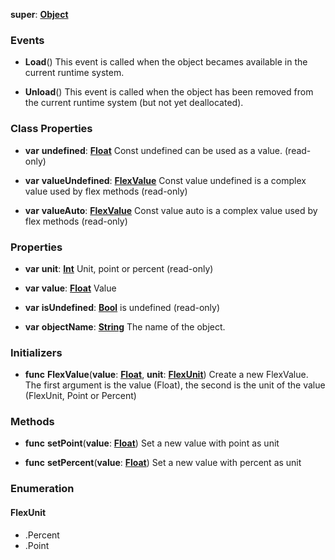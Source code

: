 **super**: **[Object](Object.md)**



### Events

* **Load**()
This event is called when the object becames available in the current runtime system.

* **Unload**()
This event is called when the object has been removed from the current runtime system (but not yet deallocated).



### Class Properties

* **var** **undefined**: **[Float](../gravity/types.md)**
Const undefined can be used as a value. \(read-only\)

* **var** **valueUndefined**: **[FlexValue](FlexValue.md)**
Const value undefined is a complex value used by flex methods \(read-only\)

* **var** **valueAuto**: **[FlexValue](FlexValue.md)**
Const value auto is a complex value used by flex methods \(read-only\)



### Properties

* **var** **unit**: **[Int](../gravity/types.md)**
Unit, point or percent \(read-only\)

* **var** **value**: **[Float](../gravity/types.md)**
Value

* **var** **isUndefined**: **[Bool](../gravity/types.md)**
is undefined \(read-only\)

* **var** **objectName**: **[String](../gravity/types.md)**
The name of the object.



### Initializers

* **func** **FlexValue**(**value**: **[Float](../gravity/types.md)**, **unit**: **<a href="#_enum_FlexUnit">FlexUnit</a>**)
Create a new FlexValue. The first argument is the value (Float), the second is the unit of the value (FlexUnit, Point or Percent)



### Methods

* **func** **setPoint**(**value**: **[Float](../gravity/types.md)**)
Set a new value with point as unit

* **func** **setPercent**(**value**: **[Float](../gravity/types.md)**)
Set a new value with percent as unit





### Enumeration

#### FlexUnit
 * .Percent
 * .Point



